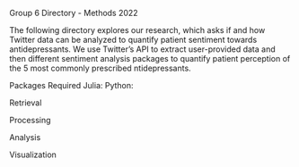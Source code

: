 Group 6 Directory - Methods 2022

The following directory explores our research, which asks if and how Twitter data can be analyzed to quantify patient sentiment towards antidepressants. We use Twitter’s API to extract user-provided data and then different sentiment analysis packages to quantify patient perception of the 5 most commonly prescribed ntidepressants.

Packages Required
    Julia:
    Python:

Retrieval

Processing

Analysis

Visualization
